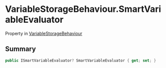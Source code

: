 # VariableStorageBehaviour.SmartVariableEvaluator

Property in [VariableStorageBehaviour](/docs/api/csharp/yarn.unity.variablestoragebehaviour.md)

## Summary



```csharp
public ISmartVariableEvaluator? SmartVariableEvaluator { get; set; }
```

